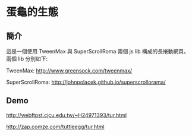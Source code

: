 # 蛋龜的生態

## 簡介

這是一個使用 TweenMax 與 SuperScrollRoma 兩個 js lib 構成的長捲動網頁。兩個 lib 分別如下:

TweenMax: http://www.greensock.com/tweenmax/

SuperScrollRoma: http://johnpolacek.github.io/superscrollorama/



## Demo
http://webftpst.cjcu.edu.tw/~H24971393/tur.html

http://zap.comze.com/tuttleegg/tur.html

